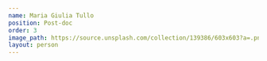 ```yaml
---
name: Maria Giulia Tullo
position: Post-doc
order: 3
image_path: https://source.unsplash.com/collection/139386/603x603?a=.png
layout: person
---
```

